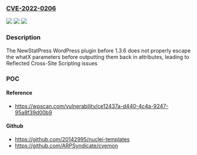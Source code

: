 ### [CVE-2022-0206](https://cve.mitre.org/cgi-bin/cvename.cgi?name=CVE-2022-0206)
![](https://img.shields.io/static/v1?label=Product&message=NewStatPress&color=blue)
![](https://img.shields.io/static/v1?label=Version&message=1.3.6%3C%201.3.6%20&color=brighgreen)
![](https://img.shields.io/static/v1?label=Vulnerability&message=CWE-79%20Cross-site%20Scripting%20(XSS)&color=brighgreen)

### Description

The NewStatPress WordPress plugin before 1.3.6 does not properly escape the whatX parameters before outputting them back in attributes, leading to Reflected Cross-Site Scripting issues

### POC

#### Reference
- https://wpscan.com/vulnerability/ce12437a-d440-4c4a-9247-95a8f39d00b9

#### Github
- https://github.com/20142995/nuclei-templates
- https://github.com/ARPSyndicate/cvemon

